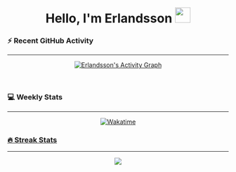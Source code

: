 <h1 align="center">Hello, I'm Erlandsson <img src="https://media.giphy.com/media/hvRJCLFzcasrR4ia7z/giphy.gif" width="35px"></h1>

<!-- <h2>Contact Me</h2>

<p align="left">
	<a href="mailto:antonpang05@gmail.com"><img src="https://img.shields.io/badge/Email-%23EA4335.svg?style=for-the-badge&logo=gmail&logoColor=white&color=red" alt="Email"/></a>
	<a href="https://discordapp.com/users/269573362127339520/"><img src="https://img.shields.io/badge/Discord-%23EA4335.svg?style=for-the-badge&logo=discord&logoColor=white&color=blue" alt="Discord"/></a>
</p>

<br> -->

<h3>⚡ Recent GitHub Activity</h3>

---

<p align="center"><a href="https://github.com/ErlandssonA"><img alt="Erlandsson's Activity Graph" src="https://github-readme-activity-graph.vercel.app/graph?username=ErlandssonA&custom_title=Erlandsson's%20Contribution%20Graph&theme=tokyo-night&area=true" /></a></p>
<br>

<h3>💻 Weekly Stats</h3>

---

<p align = "center">
	<a href="https://wakatime.com/@Erlandsson"> <img alt = "Wakatime" src="https://github-readme-stats.vercel.app/api/wakatime?username=Erlandsson&amp;border_radius=5px&amp;theme=tokyonight&amp;show_icons=true&amp;langs_count=6&amp;disable_animations=false&amp;custom_title=Weekly%20Stats">
</p>

<h3>🔥 Streak Stats</h3>

---

<p align="center"><a href="https://github.com/ErlandssonA"><img src="https://streak-stats.demolab.com?user=ErlandssonA&theme=tokyonight-duo&border_radius=5" /></a></p>
